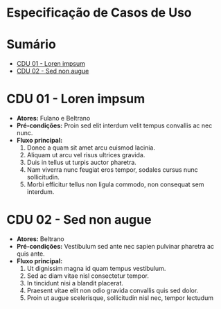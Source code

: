 # Especificação de Casos de Uso

# Sumário

* [CDU 01 - Loren impsum](#cdu-01---loren-impsum)
* [CDU 02 - Sed non augue](#cdu-02---sed-non-augue)

# CDU 01 - Loren impsum
 * **Atores:** Fulano e Beltrano
 * **Pré-condições:** Proin sed elit interdum velit tempus convallis ac nec nunc.
 * **Fluxo principal:**
   1. Donec a quam sit amet arcu euismod lacinia.
   2. Aliquam ut arcu vel risus ultrices gravida.
   3. Duis in tellus ut turpis auctor pharetra.
   4. Nam viverra nunc feugiat eros tempor, sodales cursus nunc sollicitudin.
   5. Morbi efficitur tellus non ligula commodo, non consequat sem interdum.
   
# CDU 02 - Sed non augue
 * **Atores:** Beltrano
 * **Pré-condições:** Vestibulum sed ante nec sapien pulvinar pharetra ac quis ante.
 * **Fluxo principal:**
   1. Ut dignissim magna id quam tempus vestibulum.
   2. Sed ac diam vitae nisl consectetur tempor.
   3. In tincidunt nisi a blandit placerat.
   4. Praesent vitae elit non odio gravida convallis quis sed dolor.
   5. Proin ut augue scelerisque, sollicitudin nisl nec, tempor lectudum
